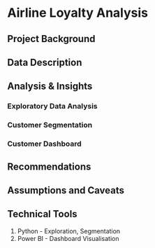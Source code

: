 # Airline Loyalty Analysis

## Project Background


## Data Description


## Analysis & Insights

### Exploratory Data Analysis


### Customer Segmentation


### Customer Dashboard


## Recommendations


## Assumptions and Caveats

## Technical Tools
1. Python - Exploration, Segmentation
2. Power BI - Dashboard Visualisation
